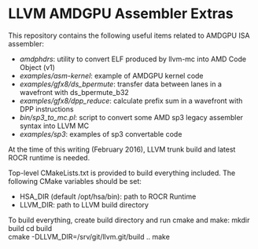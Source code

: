 LLVM AMDGPU Assembler Extras
============================

This repository contains the following useful items related to AMDGPU ISA assembler:

  * *amdphdrs*: utility to convert ELF produced by llvm-mc into AMD Code Object (v1)
  * *examples/asm-kernel*: example of AMDGPU kernel code 
  * *examples/gfx8/ds_bpermute*: transfer data between lanes in a wavefront with ds_bpermute_b32
  * *examples/gfx8/dpp_reduce*: calculate prefix sum in a wavefront with DPP instructions
  * *bin/sp3_to_mc.pl*: script to convert some AMD sp3 legacy assembler syntax into LLVM MC
  * *examples/sp3*: examples of sp3 convertable code

At the time of this writing (February 2016), LLVM trunk build and latest ROCR runtime is needed.

Top-level CMakeLists.txt is provided to build everything included. The following CMake variables
should be set:
  * HSA_DIR (default /opt/hsa/bin): path to ROCR Runtime
  * LLVM_DIR: path to LLVM build directory

To build everything, create build directory and run cmake and make:
    mkdir build
    cd build  
    cmake -DLLVM_DIR=/srv/git/llvm.git/build ..
    make
